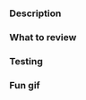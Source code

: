 ### Description

<!--
What changes are introduced?
Why are these changes introduced?
What issue(s) does this solve? (with link, if possible)
-->

### What to review

<!--
What steps should the reviewer take in order to review?
What parts/flows of the application/packages/tooling is affected?
-->

### Testing

<!--
Did you add sufficient testing for this change?
If not, please explain how you tested this change and why it was not
possible/practical for writing an automated test
-->

### Fun gif

<!--
Add a cute animal or fun gif that captures the essence of this PR and makes PR review process more enjoyable (https://giphy.com)

![Cute kittens](https://i.giphy.com/media/v1.Y2lkPTc5MGI3NjExazk1dTB5ZDhlZTJxbGNqMHZrNndlc2c4c2FrOXo1cmFmbXJqbTliaSZlcD12MV9pbnRlcm5hbF9naWZfYnlfaWQmY3Q9Zw/Vuw9m5wXviFIQ/giphy.gif)

-->
